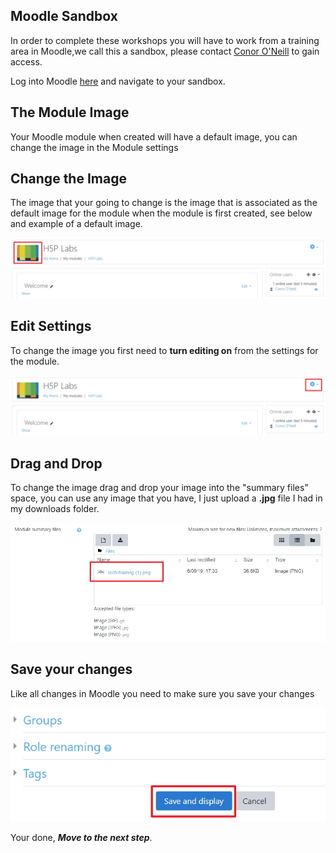 ## Moodle Sandbox

In order to complete these workshops you will have to work from a training area in Moodle,we call this a sandbox, please contact <a href="mailto:cponeill@wit.ie">Conor O'Neill</a> to gain access.

Log into Moodle <a href="http://conorpaul.com/moodle35/" target="_blank">here</a>  and navigate to your sandbox.

## The Module Image

Your Moodle module when created will have a default image, you can change the image in the Module settings

## Change the Image

The image that your going to change is the image that is associated as the default image for the module when the module is first created, see below and example of a default image.

![](img/01.jpg)

## Edit Settings

To change the image you first need to **turn editing on** from the settings for the module.

![](img/02.jpg)

## Drag and Drop

To change the image drag and drop your image into the "summary files" space, you can use any image that you have, I just upload a **.jpg** file I had in my downloads folder.

![](img/08.jpg)

## Save your changes

Like all changes in Moodle you need to make sure you save your changes

![](img/04.jpg)

Your done,  ***Move to the next step***.



